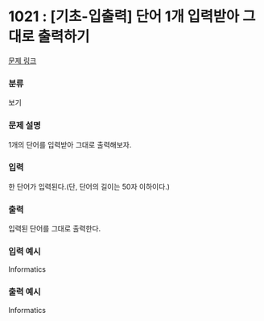 # 1021 : [기초-입출력] 단어 1개 입력받아 그대로 출력하기

[문제 링크](https://www.codeup.kr/problem.php?id=1021)

### 분류

보기

### 문제 설명

<p>1개의 단어를 입력받아 그대로 출력해보자.</p>

### 입력

<p>한 단어가 입력된다.(단, 단어의 길이는 50자 이하이다.)</p>

### 출력

<p>입력된 단어를 그대로 출력한다.
</p>

### 입력 예시

<p>Informatics</p>

### 출력 예시

<p>Informatics</p>
